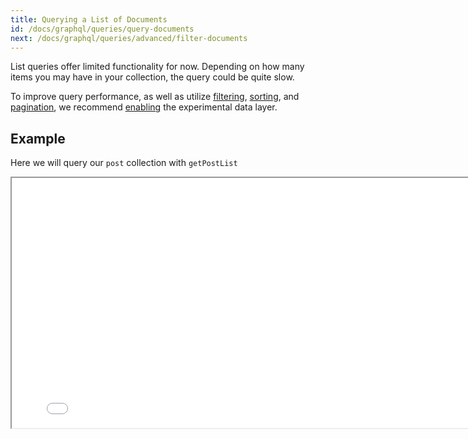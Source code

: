 ```yaml
---
title: Querying a List of Documents
id: /docs/graphql/queries/query-documents
next: /docs/graphql/queries/advanced/filter-documents
---
```


List queries offer limited functionality for now. Depending on how many items you may have in your collection, the query could be quite slow.

To improve query performance, as well as utilize [filtering](/docs/graphql/queries/advanced/filter-documents), [sorting](/docs/graphql/queries/advanced/sorting), and [pagination](/docs/graphql/queries/advanced/pagination), we recommend [enabling](/docs/tina-cloud/data-layer/#enabling-the-data-layer) the experimental data layer.

## Example

Here we will query our `post` collection with `getPostList`

<iframe loading="lazy" src="/api/graphiql/?query=%7B%0A%20%20getPostList%20%7B%0A%20%20%09edges%20%7B%0A%20%20%20%20%20%20node%20%7B%0A%20%20%20%20%20%20%20%20id%0A%20%20%20%20%20%20%20%20data%20%7B%0A%20%20%20%20%20%20%20%20%20%20title%0A%20%20%20%20%20%20%20%20%7D%0A%20%20%20%20%20%20%7D%0A%20%20%20%20%7D%0A%20%20%7D%0A%7D&operationName=GetBlogPost" width="800" height="400" />
